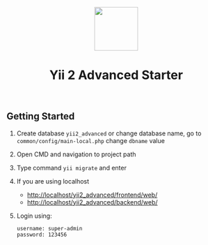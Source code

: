 <p align="center">
    <a href="https://github.com/yiisoft" target="_blank">
        <img src="https://avatars0.githubusercontent.com/u/993323" height="100px">
    </a>
    <h1 align="center">Yii 2 Advanced Starter</h1>
    <br>
</p>

## Getting Started

1) Create database ``` yii2_advanced ``` or change database name, go to ``` common/config/main-local.php ``` change ``` dbname ``` value
2) Open CMD and navigation to project path
3) Type command ``` yii migrate ``` and enter
4) If you are using localhost 

    * [http://localhost/yii2_advanced/frontend/web/](http://localhost/yii2_advanced/frontend/web/)
    * [http://localhost/yii2_advanced/backend/web/](http://localhost/yii2_advanced/backend/web/)

5) Login using:

    ```
    username: super-admin
    password: 123456
    ````

